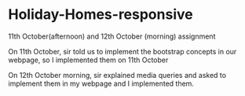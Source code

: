 # Holiday-Homes-responsive

11th October(afternoon) and 12th October (morning) assignment

On 11th October, sir told us to implement the bootstrap concepts in our webpage, so I implemented them on 11th October

On 12th October morning, sir explained media queries and asked to implement them in my webpage and I implemented them.
